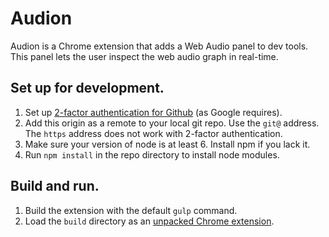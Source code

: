 # Audion

Audion is a Chrome extension that adds a Web Audio panel to dev tools. This panel lets the user inspect the web audio graph in real-time.

## Set up for development.

1. Set up [2-factor authentication for Github](https://github.com/blog/1614-two-factor-authentication) (as Google requires).
2. Add this origin as a remote to your local git repo. Use the `git@` address. The `https` address does not work with 2-factor authentication.
3. Make sure your version of node is at least 6. Install npm if you lack it.
4. Run `npm install` in the repo directory to install node modules.

## Build and run.

1. Build the extension with the default `gulp` command.
2. Load the `build` directory as an [unpacked Chrome extension](https://developer.chrome.com/extensions/getstarted#unpacked).
